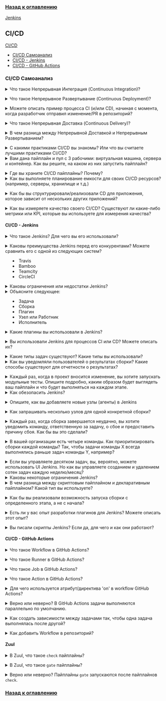 ### [Назад к оглавлению](../../README.md)

[Jenkins](https://www.jenkins.io/doc/developer/)<br>

## CI/CD

[CI/CD](#cicd)
   - [CI/CD Самоанализ](#cicd-самоанализ)
   - [CI/CD - Jenkins](#cicd---jenkins)
   - [CI/CD - GitHub Actions](#cicd---github-actions)

### CI/CD Самоанализ

<details>
<summary>Что такое Непрерывная Интеграция (Continuous Integration)?</summary><br><b>

Практика разработки, при которой разработчики часто интегрируют код в общий репозиторий. Это может варьироваться от нескольких изменений каждый день или неделю до нескольких изменений за один час на больших проектах.

Каждое изменение кода (патч) проверяется, чтобы убедиться, что оно безопасно для слияния. В настоящее время это обычная практика тестировать изменение с помощью автоматизированной сборки, которая обеспечивает возможность интеграции кода. Это может быть одна сборка, которая запускает несколько тестов на разных уровнях (юнит-тесты, функциональные тесты и т.д.), или несколько отдельных сборок, которые должны пройти все или некоторые тесты для того, чтобы изменение было слито в репозиторий.
</b></details>

<details>
<summary>Что такое Непрерывное Развертывание (Continuous Deployment)?</summary><br><b>

Стратегия разработки, используемая разработчиками для автоматического развертывания программного обеспечения в продуктивной среде, при этом любое изменение кода должно проходить через фазу автоматизированного тестирования. Только когда это успешно, выпуск считается готовым для продуктивной среды. Это исключает любое человеческое взаимодействие и должно быть реализовано только после настройки производственных конвейеров с мониторингом и отчетностью в реальном времени о развернутых активах. Если будут обнаружены какие-либо проблемы в продуктивной среде, должно быть просто откатиться к предыдущему рабочему состоянию.

Для получения дополнительной информации, пожалуйста, прочитайте [здесь](https://www.atlassian.com/continuous-delivery/continuous-deployment).
</b></details>

<details>
<summary>Можете описать пример процесса CI (и/или CD), начиная с момента, когда разработчик отправил изменение/PR в репозиторий?</summary><br><b>

Существует множество ответов на этот вопрос, так как процессы CI различаются в зависимости от используемых технологий и типа проекта, в который было отправлено изменение. Такие процессы могут включать одну или несколько из следующих стадий:

* Компиляция 
* Сборка
* Установка
* Конфигурация
* Обновление
* Тестирование

Пример одного возможного ответа:

Разработчик отправил pull request к проекту. PR (pull request) инициировал две задачи (или одну комбинированную задачу). Одна задача для выполнения линтингового теста на изменение и вторая задача для сборки пакета, который включает отправленное изменение, и выполнения нескольких API/сценарных тестов с использованием этого пакета. Как только все тесты прошли и изменение было одобрено поддержкой/основной командой, оно сливается/отправляется в репозиторий. Если некоторые тесты не прошли, изменение не будет разрешено для слияния/отправки в репозиторий.

Совершенно другой ответ или процесс CI может описать, как разработчик отправляет код в репозиторий, после чего запускается рабочий процесс, чтобы собрать образ контейнера и отправить его в реестр. Как только в реестре, кластер k8s применяет новые изменения.
</b></details>

<details>
<summary>Что такое Непрерывная Доставка (Continuous Delivery)?</summary><br><b>

Стратегия разработки, используемая для частой доставки кода в QA и Ops для тестирования. Это подразумевает наличие промежуточной зоны, которая имеет функции, подобные производственным, где изменения могут быть приняты в продукцию только после ручного обзора. Из-за этого человеческого вовлечения, обычно есть временной лаг между выпуском и обзором, что делает его медленным и подверженным ошибкам по сравнению с непрерывным развертыванием.

Для получения дополнительной информации, пожалуйста, прочитайте [здесь](https://www.atlassian.com/continuous-delivery/continuous-deployment).
</b></details>

<details>
<summary>В чем разница между Непрерывной Доставкой и Непрерывным Развертыванием?</summary><br><b>

Обе концепции охватывают один и тот же процесс развертывания изменений, которые были собраны и/или протестированы в CI-пipelines.<br>
Разница между ними заключается в том, что Непрерывная Доставка не является полностью автоматизированным процессом, в отличие от Непрерывного Развертывания, где каждое изменение, протестированное в процессе, в конечном итоге разворачивается в продуктивной среде. В непрерывной доставке кто-то либо одобряет процесс развертывания, либо сам процесс развертывания основывается на ограничениях и условиях (например, временные ограничения развертывания каждую неделю/месяц...).
</b></details>

<details>
<summary>С какими практиками CI/CD вы знакомы? Или что вы считаете лучшими практиками CI/CD?</summary><br><b>

* Часто коммитить и тестировать.
* Тестовая/промежуточная среда должна быть клонированием производственной среды.
* Очищайте свои среды (например, ваши CI/CD пайплайны могут создать много ресурсов. Они также должны заботиться о очистке всего, что они создали).
* CI/CD пайплайны должны давать одинаковые результаты как при удаленном, так и при локальном выполнении.
* Рассматривайте CI/CD как еще одно приложение в вашей организации, а не как "клейкий" код.
* Запросные среды вместо заранее выделенных ресурсов для целей CI/CD.
* Этапы/задачи пайплайнов должны быть общими между приложениями или микросервисами (не переизобретайте общие задачи, такие как "клонирование проекта").
</b></details>

<details>
<summary>Вам дана пайплайн и пул с 3 рабочими: виртуальная машина, сервера и контейнер. Как вы решите, на каком из них запустить пайплайн?</summary><br><b>

Решение о том, какой тип рабочего (виртуальная машина, "bare-metal" или контейнер) использовать для запуска пайплайна, будет зависеть от нескольких факторов, включая природу пайплайна, требования к разрабатываемому программному обеспечению, доступные ресурсы и специфические цели и ограничения процесса разработки и развертывания. Вот некоторые соображения, которые могут помочь в принятии решения:

1. Требования пайплайна
2. Доступность ресурсов
3. Масштабируемость и гибкость
4. Требования к развертыванию и изоляции
5. Соображения безопасности
6. Рабочие процессы разработки и эксплуатации
7. Соображения по стоимости

Основываясь на этих соображениях, подходящий выбор рабочего (виртуальная машина, "bare-metal" или контейнер) для запуска пайплайна будет определяться с учетом плюсов и минусов каждого варианта и в соответствии со специфическими требованиями, ресурсами и целями процесса разработки и развертывания. Также может быть полезно проконсультироваться с соответствующими заинтересованными сторонами, такими как разработчики, операционные и инфраструктурные команды, для сбора мнений и принятия обоснованного решения.
</b></details>

<details>
<summary>Где вы храните CI/CD пайплайны? Почему?</summary><br><b>

Существует несколько подходов к тому, где хранить определения CI/CD пайплайнов:

1. Репозиторий приложения - хранить их в том же репозитории приложения, который они создают или тестируют (возможно, самый популярный вариант).
2. Центральный репозиторий - хранить все CI/CD пайплайны организации/проекта в одном отдельном репозитории (возможно, лучший подход, когда несколько команд тестируют один и тот же набор проектов и в итоге имеют много пайплайнов).
3. CI репозиторий для каждого репозитория приложения - отделить код, связанный с CI, от кода приложения, но не помещать всё в одном месте (возможно, худший вариант из-за обслуживания).
4. Платформа, где выполняются CI/CD пайплайны (например, Kubernetes кластер в случае Tekton/OpenShift Pipelines).
</b></details>

<details>
<summary>Как вы выполняете планирование емкости для своих CI/CD ресурсов? (например, серверы, хранилище и т.д.)</summary><br><b>

Планирование емкости для CI/CD ресурсов включает в себя оценку ресурсов, необходимых для поддержки CI/CD пайплайна, и обеспечение достаточной емкости инфраструктуры для удовлетворения требований пайплайна. Вот некоторые шаги для выполнения планирования емкости для ресурсов CI/CD:

1. Анализ рабочей нагрузки
2. Мониторинг текущего использования
3. Выявление узких мест ресурсов
4. Прогнозирование будущего спроса
5. Планирование роста
6. Рассмотрение вопросов масштабируемости и гибкости
7. Оценка затрат и бюджета
8. Непрерывный мониторинг и корректировка

Следуя этим шагам, вы можете эффективно планировать емкость для своих ресурсов CI/CD, обеспечивая наличие достаточных ресурсов для эффективной работы вашего пайплайна и удовлетворения требований вашего процесса разработки.
</b></details>

<details>
<summary>Как бы вы структурировали/реализовали CD для приложения, которое зависит от нескольких других приложений?</summary><br><b>

Реализация Непрерывного Развертывания (CD) для приложения, которое зависит от нескольких других приложений, требует тщательного планирования и координации, чтобы обеспечить плавное и эффективное развертывание изменений во всей экосистеме. Вот некоторые общие шаги для структурирования/реализации CD для приложения с зависимостями:

1. Определите пайплайн развертывания
2. Автоматизируйте процесс развертывания
3. Управление версиями и зависимостями
4. Непрерывная интеграция и тестирование
5. Пошаговые развертывания
6. Мониторинг и управление зависимостями
7. Тестирование по всей экосистеме
8. Стратегии отката и восстановления
9. Безопасность и соблюдение норм
10. Документация и коммуникация

Реализация CD для приложения с зависимостями требует тщательного планирования, координации и автоматизации для обеспечения эффективных и надежных развертываний. Следуя лучшим практикам, таким как автоматизация, управление версиями, тестирование, мониторинг, стратегии отката и эффективная коммуникация, вы можете обеспечить плавный и успешный процесс CD для вашей экосистемы приложений.
</b></details>

<details>
<summary>Как вы измеряете качество своего CI/CD? Существуют ли какие-либо метрики или KPI, которые вы используете для измерения качества?</summary><br><b>

Измерение качества процессов CI/CD имеет решающее значение для выявления областей для улучшения, обеспечения эффективной и надежной доставки программного обеспечения и достижения непрерывного улучшения. Вот некоторые общие метрики и KPI (ключевые показатели эффективности) для измерения качества CI/CD:

1. Процент успешных сборок: Эта метрика измеряет процент успешных сборок по сравнению с общим числом сборок. Высокий процент успешных сборок указывает на то, что большинство сборок успешны и пайплайн CI/CD стабилен.
2. Время сборки и развертывания: Эта метрика измеряет время, необходимое для сборки и развертывания изменений от момента отправки кода до продуктивной среды. Быстрое время сборки и развертывания указывает на более короткий цикл обратной связи и более быстрое время выхода на рынок.
3. Частота развертывания: Эта метрика измеряет частоту развертываний в продуктивной среде в течение определенного периода времени. Более высокая частота развертывания указывает на более быстрые циклы выпусков и более частые обновления в продуктивной среде.
4. Среднее время обнаружения (MTTD): Эта метрика измеряет среднее время, необходимое для обнаружения проблем или дефектов в пайплайне CI/CD или в продуктивной среде. Меньшее MTTD указывает на более быстрое обнаружение и разрешение проблем, что приводит к более высокому качеству и более надежным развертываниям.
5. Среднее время восстановления (MTTR): Эта метрика измеряет среднее время, необходимое для восстановления после проблем или инцидентов в пайплайне CI/CD или в продуктивной среде. Меньшее MTTR указывает на более быстрое восстановление и уменьшение времени простоя, что приводит к более высокой доступности и надежности.
6. Время цикла обратной связи: Эта метрика измеряет время, необходимое для получения обратной связи по изменениям в коде, включая обзоры кода, результаты тестов и другие механизмы обратной связи. Более быстрое время цикла обратной связи позволяет более быстрые итерации и более быстрое улучшение процесса CI/CD.
7. Удовлетворенность клиентов: Эта метрика измеряет удовлетворенность конечных пользователей или клиентов качеством и надежностью развернутого программного обеспечения. Более высокая удовлетворенность клиентов указывает на то, что процесс CI/CD доставляет высококачественное программное обеспечение, соответствующее ожиданиям клиентов.

Это всего лишь некоторые примеры метрик и KPI, которые можно использовать для измерения качества процессов CI/CD. Важно выбирать метрики, которые соответствуют целям и задачам вашей организации, и регулярно отслеживать и анализировать их, чтобы постоянно улучшать процесс CI/CD и обеспечивать высокое качество доставки программного обеспечения.
</b></details>

#### CI/CD - Jenkins

<details>
<summary>Что такое Jenkins? Для чего вы его использовали?</summary><br><b>

Jenkins - это инструмент автоматизации с открытым исходным кодом, написанный на Java, с плагинами, созданными для целей Непрерывной Интеграции. Jenkins используется для непрерывной сборки и тестирования ваших программных проектов, что упрощает разработчикам интеграцию изменений в проект и упрощает пользователям получение свежей сборки. Он также позволяет постоянно доставлять программное обеспечение, интегрируясь с большим количеством технологий тестирования и развертывания.

Jenkins интегрирует процессы жизненного цикла разработки всех типов, включая сборку, документы, тестирование, упаковку, стадию, развертывание, статический анализ и многое другое.
</b></details>

<details>
<summary>Каковы преимущества Jenkins перед его конкурентами? Можете сравнить его с одной из следующих систем?

  * Travis
  * Bamboo
  * Teamcity
  * CircleCI</summary><br><b>

Jenkins имеет несколько преимуществ перед своими конкурентами, включая Travis, Bamboo, TeamCity и CircleCI. Вот некоторые ключевые преимущества:

1. С открытым исходным кодом и бесплатно
2. Настраиваемый и гибкий
3. Широкий диапазон интеграций и плагинов
4. Активное и поддерживающее сообщество

При сравнении Jenkins с его конкурентами есть некоторые ключевые различия в функциональности и возможностях. Например:

- Travis: Travis - это облачная платформа CI/CD, которая известна своей простотой использования и быстрой настройкой. Однако у нее меньше вариантов настройки и интеграций по сравнению с Jenkins.
- Bamboo: Bamboo - это инструмент CI/CD от Atlassian, создателей JIRA и Confluence. Он предоставляет ряд функций для сборки, тестирования и развертывания программного обеспечения, но может быть более дорогим и сложным в настройке по сравнению с Jenkins.
- TeamCity: TeamCity - это инструмент CI/CD от JetBrains, создателей IntelliJ IDEA. Он предоставляет ряд функций для сборки, тестирования и развертывания программного обеспечения, но может быть более сложным и требовательным к ресурсам по сравнению с Jenkins.
- CircleCI: CircleCI - это облачная платформа CI/CD, которая известна своими быстрыми временем сборки и легкой интеграцией с GitHub. Однако она может быть более дорогой по сравнению с Jenkins, особенно для более крупных проектов.
</b></details>

<details>
<summary>Каковы ограничения или недостатки Jenkins?</summary><br><b>

Это может быть оценочный ответ:

* Устаревшие панели управления с не многими возможностями для настройки
* Готовность контейнеров (это улучшилось с Jenkins X)
* Сам по себе у него не так много функций. С другой стороны, существует множество плагинов, созданных сообществом, чтобы расширить его возможности.
* Управление Jenkins и его пайплайнами как код может быть настоящим кошмаром.
</b></details>

<details>
<summary>Объясните следующее:

- Задача
- Сборка
- Плагин
- Узел или Работник
- Исполнитель</summary><br><b>
- Задача - это определение автоматизации=что и где выполнять после нажатия пользователем "собрать".
- Сборка - это выполняющийся экземпляр задачи. В любой данный момент времени может быть одна или несколько сборок (если это не ограничено конфигурацией).
- Работник - это машина/экземпляр, на котором выполняется сборка. Когда сборка запускается, она "забирает" работника из пула для выполнения на нем.
- Исполнитель - это переменная работника, определяющая, сколько сборок может выполняться на этом работнике параллельно. Значение исполнителя 3 означает, что 3 сборки могут выполняться в любой момент на этом исполнителе (не обязательно одной и той же задачи. Любые сборки).
</b></details>

<details>
<summary>Какие плагины вы использовали в Jenkins?</summary><br><b>

Jenkins имеет обширную библиотеку плагинов, и наиболее часто используемые плагины зависят от конкретных потребностей и требований каждой организации. Однако вот некоторые из самых популярных и широко используемых плагинов в Jenkins:

- Pipeline: Этот плагин позволяет пользователям создавать и управлять сложными многостадийными пайплайнами с использованием простого и удобного скриптового языка. Он предоставляет мощный и гибкий способ автоматизации всего процесса доставки программного обеспечения, от коммита кода до развертывания.

- Git: Этот плагин обеспечивает интеграцию с Git, одной из самых популярных систем управления версиями на сегодняшний день. Он позволяет пользователям извлекать код из репозиториев Git, инициировать сборки на основе изменений кода и отправлять изменения кода обратно в Git.

- Docker: Этот плагин обеспечивает интеграцию с Docker, популярной платформой для сборки, отгрузки и запуска распределенных приложений. Он позволяет пользователям собирать и запускать Docker-контейнеры как часть процесса сборки, что упрощает и позволяет повторное развертывание приложений.

- JUnit: Этот плагин обеспечивает интеграцию с JUnit, популярным фреймворком модульного тестирования для Java-приложений. Он позволяет пользователям выполнять тесты JUnit как часть их процесса сборки и генерировать отчеты и статистику по результатам тестов.

- Cobertura: Этот плагин предоставляет отчетность по покрытию кода для Java-приложений. Он позволяет пользователям измерять покрытие кода их тестами и генерировать отчеты о том, какие части кода покрыты тестами.

- Email Extension: Этот плагин предоставляет расширенные возможности уведомлений по электронной почте для Jenkins. Он позволяет пользователям настраивать содержимое и формат уведомлений по электронной почте, включая вложения, и отправлять уведомления определенным пользователям или группам на основе результатов сборки.

- Artifactory: Этот плагин обеспечивает интеграцию с Artifactory, популярным хранилищем артефактов для хранения и управления бинарными файлами и зависимостями. Он позволяет пользователям публиковать и получать артефакты из Artifactory как часть их процесса сборки.

- SonarQube: Этот плагин обеспечивает интеграцию с SonarQube, популярным инструментом анализа качества кода. Он позволяет пользователям выполнять проверки качества кода и генерировать отчеты по метрикам качества кода, таким как сложность кода, дубликаты кода и покрытие кода.
</b></details>

<details>
<summary>Вы использовали Jenkins для процессов CI или CD? Можете описать их?</summary><br><b>

Допустим, у нас есть веб-приложение, построенное с использованием Node.js, и мы хотим автоматизировать его процесс сборки и развертывания с помощью Jenkins. Вот как мы можем настроить простой CI/CD пайплайн с использованием Jenkins:

1. Установите Jenkins: Мы можем установить Jenkins на выделенном сервере или на облачной платформе, такой как AWS или Google Cloud.
2. Установить необходимые плагины: В зависимости от конкретных требований проекта, возможно, нам придется установить такие плагины, как NodeJS, Git, Docker и любые другие плагины, требуемые проектом.
3. Создать новую задачу: В Jenkins задача - это определенный набор инструкций для автоматизации конкретной задачи. Мы можем создать новую задачу и настроить ее на сборку нашего приложения на Node.js.
4. Настроить задачу: Мы можем настроить задачу для извлечения последнего кода из репозитория Git, установки необходимых зависимостей с помощью Node.js, выполнения модульных тестов и сборки приложения с использованием скрипта сборки.
5. Настроить окружение развертывания: Мы можем установить отдельное окружение для развертывания приложения, например, промежуточное или продуктивное окружение. Мы можем использовать Docker для создания образа контейнера приложения и развернуть его в окружении.
6. Настроить непрерывное развертывание: Мы можем настроить задачу на автоматическое развертывание приложения в развертываемое окружение, если сборка и тесты прошли успешно.
7. Мониторинг и устранение неполадок: Мы можем следить за пайплайном на наличие ошибок или сбоев и устранять любые возникающие проблемы.

Это всего лишь простой пример CI/CD пайплайна с использованием Jenkins, и конкретные детали реализации могут варьироваться в зависимости от требований проекта.
</b></details>

<details>
<summary>Какие типы задач существуют? Какие типы вы использовали?</summary><br><b>

В Jenkins есть различные типы задач, включая:

1. Freestyle job: Это самый распространенный тип задачи в Jenkins, который позволяет пользователям определять пользовательские шаги сборки и настраивать различные параметры, включая триггеры сборки, опрос SCM и действия после сборки.
2. Pipeline job: Pipline job - это новая функция в Jenkins, которая позволяет пользователям определять пайплайн задач, который может выполняться в определенном порядке. Пайплайн может быть определен с помощью Jenkinsfile, который предоставляет синтаксис, похожий на скрипт, для определения этапов, шагов и условий пайплайна.
3. Multi-configuration job: Этот тип задачи позволяет пользователям выполнять одну и ту же задачу с несколькими конфигурациями, такими как различные операционные системы, браузеры или устройства. Jenkins выполнит задачу для каждой указанной конфигурации, предоставляя матрицу результатов.
4. Maven job: Этот тип задачи специально предназначен для сборки Java-приложений с использованием инструмента сборки Maven. Jenkins выполнит процесс сборки Maven, включая компиляцию, тестирование и упаковку приложения.
5. Parameterized job: Этот тип задачи позволяет пользователям определять параметры, которые могут быть переданы в процесс сборки во время выполнения. Параметры могут использоваться для настройки процесса сборки, например, указания номера версии или целевого окружения.
</b></details>

<details>
<summary>Как вы уведомляли пользователей о результатах сборки? Какие способы существуют для отчетности о результатах?</summary><br><b>

Вы можете сообщать через:
  * Электронная почта
  * Мессенджеры
  * Дашборды

У каждого из этих методов есть свои недостатки и преимущества. Например, электронная почта может быть игнорирована, если отправляется слишком часто.
</b></details>

<details>
<summary>Каждый раз, когда в проект вносится изменение, вы хотите запускать модульные тесты. Опишите подробно, каким образом будет выглядеть ваш пайплайн и что будет выполняться на каждом этапе.</summary><br><b>

У пайплайнов будет несколько этапов:

  * Клонировать проект
  * Установить зависимости тестирования (например, если мне нужно установить пакет tox для запуска тестов, я установлю его на этом этапе)
  * Выполнить модульные тесты
  * (Опционально) отчет о результатах (например, по электронной почте пользователям)
  * Архивировать соответствующие логи/файлы
</b></details>

<details>
<summary>Как обезопасить Jenkins?</summary><br><b>

 [Документация Jenkins](https://www.jenkins.io/doc/book/security/securing-jenkins/) предоставляет некоторые базовые вводные сведения о том, как защитить ваш сервер Jenkins.
</b></details>

<details>
<summary>Опишите, как вы добавляете новые узлы (агенты) в Jenkins</summary><br><b>

Вы можете описать способ добавления новых узлов через UI, но лучше объяснить, как это сделать масштабируемым способом, например, с помощью скрипта или использования динамичного источника для узлов, как в одном из существующих облаков.
</b></details>

<details>
<summary>Как запрашивать несколько узлов для одной конкретной сборки?</summary><br><b>

Для задания нескольких узлов для одной конкретной сборки в Jenkins можно использовать функцию "Параллельно" в скрипте пайплайна. Функция "Параллельно" позволяет выполнить несколько этапов параллельно, и каждый этап может выполняться на своем узле.

Вот пример скрипта пайплайна, который демонстрирует, как запрашивать несколько узлов для одной конкретной сборки:

```groovy
pipeline {
    agent any
    stages {
        stage('Build') {
            parallel {
                stage('Node 1') {
                    agent { label 'node1' }
                    steps {
                        // Запуск команд сборки на Узле 1
                    }
                }
                stage('Node 2') {
                    agent { label 'node2' }
                    steps {
                        // Запуск команд сборки на Узле 2
                    }
                }
                stage('Node 3') {
                    agent { label 'node3' }
                    steps {
                        // Запуск команд сборки на Узле 3
                    }
                }
            }
        }
        stage('Deploy') {
            agent any
            steps {
                // Развертывание собранных артефактов
            }
        }
    }
}
```

В этом примере этап "Сборка" состоит из трех параллельных этапов, каждый из которых выполняется на различном узле, обозначенном как "node1", "node2" и "node3". Этап "Развертывание" запускается после завершения сборки и выполняется на любом доступном узле.

Чтобы использовать этот скрипт пайплайна, необходимо, чтобы три узла (node1, node2 и node3) были настроены в Jenkins. Также стоит убедиться, что необходимые команды сборки и зависимости установлены на каждом узле.
</b></details>

<details>
<summary>Каждый раз, когда сборка завершается неудачно, вы хотите уведомить команду, ответственную за задачу, о сбое и предоставить причину сбоя. Как бы вы это сделали?</summary><br><b>

В Jenkins вы можете использовать плагин "Email Notification" для уведомления команды, когда сборка завершается с ошибкой. Вот шаги для настройки уведомлений по электронной почте для неудачных сборок:

1. Установите плагин "Email Notification", если он еще не установлен в Jenkins.
2. Перейдите на страницу конфигурации задачи Jenkins и щелкните "Настроить".
3. Прокрутите вниз до раздела "После сборки" и нажмите "Добавить действие после сборки".
4. Выберите "Редактируемое уведомление по электронной почте" из списка вариантов.
5. Заполните необходимые поля, такие как адреса электронной почты получателей, тема и содержание письма. Вы можете использовать переменные окружения Jenkins, такие как ${BUILD_URL} и ${BUILD_LOG}, чтобы включить информацию, специфичную для сборки, в содержание письма.
6. В разделе "Расширенные настройки" выберите "Отправить получателям" и выберите "Только в случае сбоя" из выпадающего меню.
7. Нажмите "Сохранить", чтобы сохранить конфигурацию задачи.

С такой настройкой Jenkins будет отправлять уведомление по электронной почте указанным получателям каждый раз, когда сборка завершится с ошибкой, предоставляя им причину сбоя и любую другую соответствующую информацию.
</b></details>

<details>
<summary>В вашей организации есть четыре команды. Как приоритизировать сборки каждой команды? Так, чтобы задачи команды X всегда выполнялись раньше задач команды Y, например?</summary><br><b>

В Jenkins вы можете приоритизировать сборки каждой команды, используя плагин "Priority Sorter". Вот шаги для настройки приоритета сборок:

1. Установите плагин "Priority Sorter", если он еще не установлен в Jenkins.
2. Перейдите на страницу конфигурации системы Jenkins и щелкните "Настроить глобальную безопасность". Прокрутите вниз до раздела "Контроль доступа" и нажмите "На уровне проекта".
3. В разделе "Действия по умолчанию для проекта" выберите "Настроить триггеры сборки и выполнение" из выпадающего меню. Нажмите "Добавить пользователя или группу" и добавьте группы, представляющие каждую команду в вашей организации.
4. Перейдите на страницу конфигурации каждой задачи Jenkins и щелкните "Настроить". Прокрутите вниз до раздела "Среда сборки" и нажмите "Добавить шаг сборки". Выберите "Установить приоритет сборки с помощью Priority Sorter" из списка вариантов.
5. Установите приоритет задачи в зависимости от команды, которой она принадлежит. Например, если команда X отвечает за задачу, установите приоритет на более высокий, чем за задачи команды Y. Нажмите "Сохранить", чтобы сохранить конфигурацию задачи.

С такой настройкой Jenkins будет приоритизировать сборки каждой команды на основе установленного значения приоритета в конфигурации задачи. Задачи, принадлежащие команде X, будут иметь более высокий приоритет, чем задачи, принадлежащие команде Y, обеспечивая их выполнение в первую очередь.
</b></details>

<details>
<summary>Если вы управляете десятком задач, вы, вероятно, можете использовать UI Jenkins. Но как вы управляете созданием и удалением сотен задач каждую неделю/месяц?</summary><br><b>

Управление созданием и удалением сотен задач каждую неделю/месяц в Jenkins может быть громоздкой задачей, если делать это вручную через интерфейс пользователя. Вот некоторые подходы для эффективного управления большим количеством задач:

1. Используйте шаблоны задач
2. Используйте Job DSL
3. Используйте REST API Jenkins
4. Используйте инструмент управления конфигурацией
5. Используйте инструмент управления задачами Jenkins
</b></details>

<details>
<summary>Каковы некоторые ограничения Jenkins?</summary><br><b>

  * Тестирование взаимозависимостей (изменения из нескольких проектов вместе)
  * Запуск сборок из любой стадии (хотя Cloudbees реализовали нечто под названием контрольные точки).
</b></details>

<details>
<summary>В чем разница между скриптовым пайплайном и декларативным пайплайном? Какой тип вы используете?</summary><br><b>

Jenkins поддерживает два типа пайплайнов: скриптовые и декларативные пайплайны.

Скриптовые пайплайны используют синтаксис Groovy и обеспечивают высокую степень гибкости и контроля над процессом сборки. Скриптовые пайплайны позволяют разработчикам писать пользовательский код для обработки сложных сценариев, но могут быть сложными и трудными в обслуживании.

Декларативные пайплайны являются более новой функцией и обеспечивают более простой способ определения пайплайнов с использованием синтаксиса YAML. Декларативные пайплайны предоставляют более структурированный и целенаправленный способ определения сборок, облегчая начало работы с пайплайнами и уменьшая риск ошибок.

Некоторые ключевые различия между двумя типами пайплайнов:

1. Синтаксис: Скриптовые пайплайны используют синтаксис Groovy, в то время как декларативные пайплайны используют синтаксис YAML.
2. Структура: Декларативные пайплайны имеют более структурированный формат и определяют конкретные этапы, в то время как скриптовые пайплайны обеспечивают большую гибкость в определении этапов и шагов сборки.
3. Обработка ошибок: Декларативные пайплайны предоставляют более комплексную систему обработки ошибок с встроенными условиями и действиями, в то время как скриптовые пайплайны требуют более ручной обработки ошибок.
4. Удобство использования: Декларативные пайплайны проще в использовании для новичков и имеют более простой синтаксис, в то время как скриптовые пайплайны требуют больше опыта в Groovy и могут быть более сложными.
5. Обслуживание: Декларативные пайплайны легче обслуживать и модифицировать с меньшими затратами времени по сравнению со скриптовыми пайплайнами, которые могут быть более трудными для изменения и расширения с течением времени.

Мне знакомы оба типа пайплайнов, но в основном я предпочитаю декларативные пайплайны за их удобство использования и простоту.
</b></details>

<details>
<summary>Как бы вы реализовали возможность запуска сборки с определенного этапа, а не с начала?</summary><br><b>

Чтобы реализовать возможность запуска сборки с определенного этапа, а не с начала в пайплайне Jenkins, мы можем использовать директиву `when` вместе с настраиваемым параметром, чтобы определить стартовую стадию. Вот шаги для реализации этого:

1. Добавьте настраиваемый параметр в пайплайн. Этот параметр может быть простой строкой или более сложным типом данных, например, картой.
    
    ```groovy
    parameters {
        string(name: 'START_STAGE', defaultValue: '', description: 'Имя этапа, с которого начать сборку')
    }
    ```
    
2. Используйте директиву `when`, чтобы условно выполнить этапы на основе значения параметра `START_STAGE`.
    
    ```groovy
    stage('Build') {
        when {
            expression {
                params.START_STAGE == '' || currentStage.name == params.START_STAGE
            }
        }
        // Шаги сборки здесь
    }
    
    stage('Test') {
        when {
            expression {
                params.START_STAGE == '' || currentStage.name == params.START_STAGE || previousStage.result == 'SUCCESS'
            }
        }
        // Шаги тестирования здесь
    }
    
    stage('Deploy') {
        when {
            expression {
                params.START_STAGE == '' || currentStage.name == params.START_STAGE || previousStage.result == 'SUCCESS'
            }
        }
        // Шаги развертывания здесь
    }
    ```
    

  В этом примере мы используем директиву `when`, чтобы выполнить каждый этап только в том случае, если параметр `START_STAGE` пуст или совпадает с именем текущего этапа. Кроме того, для этапов "Тестирование" и "Развертывание" мы также проверяем, завершилась ли предыдущая стадия успешно перед запуском.

3. Запустите пайплайн и передайте параметр `START_STAGE`, когда это необходимо.
    
    ```groovy
    pipeline {
        agent any
        parameters {
            string(name: 'START_STAGE', defaultValue: '', description: 'Имя этапа, с которого начать сборку')
        }
        stages {
            stage('Build') {
                // Шаги сборки здесь
            }
            stage('Test') {
                // Шаги тестирования здесь
            }
            stage('Deploy') {
                // Шаги развертывания здесь
            }
        }
    }
    ```
    

При запуске пайплайна вы можете передать параметр `START_STAGE`, чтобы начать сборку с определенного этапа.

Например, если вы хотите начать сборку с этапа "Тестирование", вы можете запустить пайплайн с параметром `START_STAGE`, установленным на `'Test'`:

```groovy
pipeline?START_STAGE=Test
```

Это заставит пайплайн пропустить этап "Сборка" и начать сразу с этапа "Тестирование".
</b></details>

<details>
<summary>Есть ли у вас опыт разработки плагинов для Jenkins? Можете описать этот опыт?</summary><br><b>

Разработка плагина для Jenkins требует знаний Java и знакомства с API Jenkins. Процесс обычно включает настройку среды разработки, создание нового проекта плагина, определение точек расширения плагина и реализацию необходимого функционала с использованием кода Java. После того как плагин будет разработан, его можно упаковать и развернуть в Jenkins.

Экосистема плагинов Jenkins обширна, и существует множество ресурсов, которые могут помочь в разработке плагинов, включая документацию, форумы и онлайн-сообщества. Кроме того, Jenkins предоставляет инструменты, такие как Jenkins Plugin POM Generator и Jenkins Plugin Manager, чтобы помочь в разработке и управлении плагинами.
</b></details>

<details>
<summary>Вы писали скрипты Jenkins? Если да, для чего и как они работают?</summary><br><b>
</b></details>

#### CI/CD - GitHub Actions

<details>
<summary>Что такое Workflow в GitHub Actions?</summary><br><b>

Файл YAML, который определяет действия автоматизации и инструкции для выполнения при определенном событии.<br>
Файл размещается непосредственно в репозитории.

Workflow может быть чем угодно - запуск тестов, компиляция кода, создание пакетов и т.д.
</b></details>

<details>
<summary>Что такое Runner в GitHub Actions?</summary><br><b>

Workflow должен быть выполнен где-то. Среда, в которой выполняется workflow, называется Runner.<br>
Runner может быть локальным хостом или хостингом GitHub.
</b></details>

<details>
<summary>Что такое Job в GitHub Actions?</summary><br><b>

Задача - это серия шагов, которые выполняются в одном и том же Runner/окружении.<br>
Workflow должен включать как минимум одну задачу.
</b></details>

<details>
<summary>Что такое Action в GitHub Actions?</summary><br><b>

Action - это наименьшая единица в workflow. Она включает команды, которые выполняются в рамках задачи.
</b></details>

<details>
<summary>Для чего используется атрибут/директива 'on' в workflow GitHub Actions?</summary><br><b>

Указать, при каких событиях будет инициирован workflow.<br>
Например, вы можете настроить workflow, чтобы он запускался каждый раз, когда в репозитории происходит изменение.
</b></details>

<details>
<summary>Верно или неверно? В GitHub Actions задачи выполняются параллельно по умолчанию.</summary><br><b>

Верно.
</b></details>

<details>
<summary>Как создать зависимости между задачами так, чтобы одна задача выполнялась после другой?</summary><br><b>

С помощью атрибута/директивы "needs".

```
jobs:
  job1:
  job2:
    needs: job1
```

В приведенном выше примере job1 должен успешного завершиться, прежде чем job2 будет запущена.
</b></details>

<details>
<summary>Как добавить Workflow в репозиторий?</summary><br><b>
CLI:

1. Создайте директорию `.github/workflows` в репозитории.
2. Добавьте YAML файл.

UI:

1. На странице репозитория нажмите на "Actions".
2. Выберите workflow и нажмите "Настроить этот workflow".
</b></details>

#### Zuul

<details>
<summary>В Zuul, что такое <code>check</code> пайплайны?</summary><br><b>

Пайплайны `check` запускаются, когда патч загружается в систему ревью кода (например, Gerrit).<br>
</b></details>

<details>
<summary>В Zuul, что такое <code>gate</code> пайплайны?</summary><br><b>

Пайплайны `gate` запускаются, когда рецензент кода одобряет изменение в системе ревью кода (например, Gerrit).
</b></details>

<details>
<summary>Верно или неверно? Пайплайны <code>gate</code> запускаются после пайплайнов <code>check</code>.</summary><br><b>

Верно. Пайплайны `check` запускаются, когда изменение загружается, тогда как пайплайны `gate` запускаются, когда изменение одобрено рецензентом.
</b></details>

### [Назад к оглавлению](../../README.md)